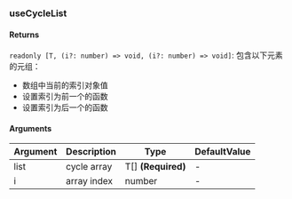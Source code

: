 ### useCycleList

#### Returns
`readonly [T, (i?: number) => void, (i?: number) => void]`: 包含以下元素的元组：
- 数组中当前的索引对象值
- 设置索引为前一个的函数
- 设置索引为后一个的函数

#### Arguments
|Argument|Description|Type|DefaultValue|
|---|---|---|---|
|list|cycle array|T[]  **(Required)**|-|
|i|array index|number |-|